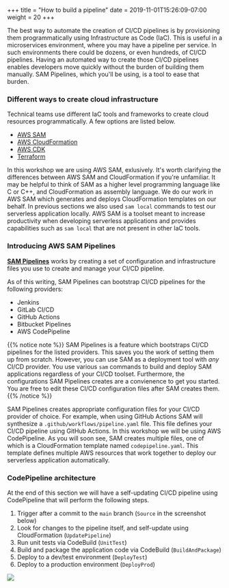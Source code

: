 +++
title = "How to build a pipeline"
date = 2019-11-01T15:26:09-07:00
weight = 20
+++

The best way to automate the creation of CI/CD pipelines is by provisioning them programmatically
using Infrastructure as Code (IaC). This is useful in a microservices environment, where you may have
a pipeline per service. In such environments there could be dozens, or even hundreds,
of CI/CD pipelines. Having an automated way to create those CI/CD pipelines enables developers move quickly
without the burden of building them manually. SAM Pipelines, which you'll be using, is a tool to
ease that burden.

### Different ways to create cloud infrastructure

Technical teams use different IaC tools and frameworks to create cloud resources programmatically. A few
options are listed below.

- [AWS SAM](https://docs.aws.amazon.com/serverless-application-model/latest/developerguide/what-is-sam.html)
- [AWS CloudFormation](https://docs.aws.amazon.com/codepipeline/latest/userguide/tutorials.html)
- [AWS CDK](https://docs.aws.amazon.com/cdk/latest/guide/codepipeline_example.html)
- [Terraform](https://www.terraform.io/docs/providers/aws/r/codepipeline.html)

In this workshop we are using AWS SAM, exlusively.
It's worth clarifying the differences between AWS SAM and CloudFormation if you're unfamiliar. It
may be helpful to think of SAM as a higher level programming language like C or C++, and
CloudFormation as assembly language. We do our work in AWS SAM which generates and deploys
CloudFormation templates on our behalf. In previous sections we also used `sam local` commands to
test our serverless application locally. AWS SAM is a toolset meant to increase productivity when
developing serverless applications and provides capabilities such as `sam local` that are not
present in other IaC tools.

### Introducing AWS SAM Pipelines

[**SAM Pipelines**](https://docs.aws.amazon.com/serverless-application-model/latest/developerguide/sam-cli-command-reference-sam-pipeline-bootstrap.html)
works by creating a set of configuration and infrastructure files you use to create and manage your
CI/CD pipeline.

As of this writing, SAM Pipelines can bootstrap CI/CD pipelines for the following providers:

- Jenkins
- GitLab CI/CD
- GitHub Actions
- Bitbucket Pipelines
- AWS CodePipeline

{{% notice note %}}
SAM Pipelines is a feature which bootstraps CI/CD pipelines for the listed providers. This saves
you the work of setting them up from scratch. However, you can use SAM as a deployment tool
with _any_ CI/CD provider. You use various `sam` commands to build and deploy SAM
applications regardless of your CI/CD toolset. Furthermore, the configurations SAM Pipelines creates
are a convienence to get you started. You are free to edit these CI/CD configuration
files after SAM creates them.
{{% /notice %}}

SAM Pipelines creates appropriate configuration files for your CI/CD provider of choice. For
example, when using
GitHub Actions SAM will synthesize a `.github/workflows/pipeline.yaml` file. This file defines your CI/CD
pipeline using GitHub Actions. In this workshop we will be using AWS CodePipeline. As you will soon
see, SAM creates multiple files, one of which is a CloudFormation template named
`codepipeline.yaml`. This template defines multiple AWS resources that work together to deploy our
serverless application automatically.

### CodePipeline architecture

At the end of this section we will have a self-updating CI/CD pipeline using CodePipeline that will
perform the following steps.

1. Trigger after a commit to the `main` branch (`Source` in the screenshot below)
1. Look for changes to the pipeline itself, and self-update using CloudFormation (`UpdatePipeline`)
1. Run unit tests via CodeBuild (`UnitTest`)
1. Build and package the application code via CodeBuild (`BuildAndPackage`)
1. Deploy to a dev/test environment (`DeployTest`)
1. Deploy to a production environment (`DeployProd`)

![](/images/sam-pipeline-architecture.png)
